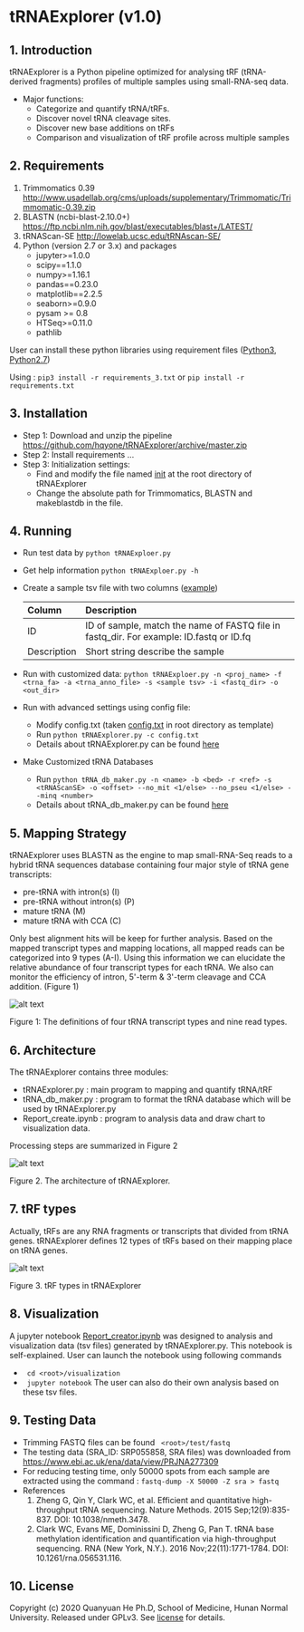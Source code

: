 # tRNAExplorer (v1.0)
## 1. Introduction
tRNAExplorer is a Python pipeline optimized for analysing tRF (tRNA-derived fragments) profiles of multiple samples using small-RNA-seq data.
* Major functions:
    * Categorize and quantify tRNA/tRFs.
    * Discover novel tRNA cleavage sites.
    * Discover new base additions on tRFs 
    * Comparison and visualization of tRF profile across multiple samples

## 2. Requirements
1. Trimmomatics 0.39  http://www.usadellab.org/cms/uploads/supplementary/Trimmomatic/Trimmomatic-0.39.zip
2. BLASTN (ncbi-blast-2.10.0+) https://ftp.ncbi.nlm.nih.gov/blast/executables/blast+/LATEST/
3. tRNAScan-SE  http://lowelab.ucsc.edu/tRNAscan-SE/
4. Python (version 2.7 or 3.x) and packages
   * jupyter>=1.0.0
   * scipy==1.1.0
   * numpy>=1.16.1
   * pandas==0.23.0
   * matplotlib==2.2.5
   * seaborn>=0.9.0
   * pysam >= 0.8
   * HTSeq>=0.11.0
   * pathlib
   
  User can install these python libraries using requirement files ([Python3](./lib_code/requirements_3.txt), [Python2.7](./lib_code/requirements.txt)) 
  
  Using : `pip3 install -r requirements_3.txt` or `pip install -r requirements.txt`
## 3. Installation
* Step 1: Download and unzip the pipeline  https://github.com/hqyone/tRNAExplorer/archive/master.zip
* Step 2: Install requirements ...
* Step 3: Initialization settings:
    * Find and modify the file named [init](init) at the root directory of tRNAExplorer 
    * Change the absolute path for Trimmomatics, BLASTN and makeblastdb in the file.

## 4. Running
* Run test data by      `python tRNAExploer.py`
* Get help information  `python tRNAExploer.py -h`
* Create a sample tsv file with two columns ([example](./test/samples))

    | Column  | Description  |
    | :------------ |:--------------------------------| 
    | ID    | ID of sample, match the name of FASTQ file in fastq_dir. For example: ID.fastq or ID.fq | 
    | Description     | Short string describe the sample |  

* Run with customized data: `python tRNAExploer.py -n <proj_name> -f <trna_fa> -a <trna_anno_file> -s <sample tsv> -i <fastq_dir> -o <out_dir>`
* Run with advanced settings using config file: 
    *   Modify config.txt  (taken [config.txt](config.txt) in root directory as template)
    *   Run `python tRNAExplorer.py -c config.txt`
    *   Details about tRNAExplorer.py can be found [here](./help/tRNAExplorer_manual.md)
* Make Customized tRNA Databases
    *   Run `python tRNA_db_maker.py -n <name> -b <bed> -r <ref> -s <tRNAScanSE> -o <offset> --no_mit <1/else> --no_pseu <1/else> --minq <number>`
    *   Details about tRNA_db_maker.py can be found [here](./help/tRNA_db_maker_manual.md)

## 5. Mapping Strategy
tRNAExplorer uses BLASTN as the engine to map small-RNA-Seq reads to a hybrid tRNA sequences database containing four major style of tRNA gene transcripts:
   *   pre-tRNA with intron(s) (I)
   *   pre-tRNA without intron(s) (P)
   *   mature tRNA (M)
   *   mature tRNA with CCA (C)
 
 Only best alignment hits will be keep for further analysis. 
 Based on the mapped transcript types and mapping locations, all mapped reads can be categorized into 9 types (A-I). 
 Using this information we can elucidate the relative abundance of four transcript types for each tRNA.
 We also can monitor the efficiency of intron, 5'-term & 3'-term cleavage and CCA addition. (Figure 1)
 
![alt text](./images/read_classfication.png)

Figure 1: The definitions of four tRNA transcript types and nine read types. 

## 6. Architecture
The tRNAExplorer contains three modules:
*   tRNAExplorer.py : main program to mapping and quantify tRNA/tRF
*   tRNA_db_maker.py : program to format the tRNA database which will be used by tRNAExplorer.py
*   Report_create.ipynb : program to analysis data and draw chart to visualization data.

Processing steps are summarized in Figure 2 

![alt text](./images/architecture.png)

Figure 2. The architecture of tRNAExplorer. 

## 7. tRF types
Actually, tRFs are any RNA fragments or transcripts that divided from tRNA genes.
tRNAExplorer defines 12 types of tRFs based on their mapping place on tRNA genes.

![alt text](./images/trf_types.png)

Figure 3. tRF types in tRNAExplorer 

## 8. Visualization
A jupyter notebook [Report_creator.ipynb](./visualization/Report_creater.ipynb) was designed to analysis and visualization data (tsv files) generated by tRNAExplorer.py.
This notebook is self-explained. User can launch the notebook using following commands
 *  ` cd <root>/visualization`
 *  ` jupyter notebook`
The user can also do their own analysis based on these tsv files.

## 9. Testing Data
* Trimming FASTQ files can be found ` <root>/test/fastq` 
* The testing data (SRA_ID: SRP055858, SRA files) was downloaded from https://www.ebi.ac.uk/ena/data/view/PRJNA277309
* For reducing testing time, only 50000 spots from each sample are extracted using the command :
`fastq-dump -X 50000 -Z sra > fastq`
* References
    1. Zheng G, Qin Y, Clark WC, et al. Efficient and quantitative high-throughput tRNA sequencing. Nature Methods. 2015 Sep;12(9):835-837. DOI: 10.1038/nmeth.3478.
    2. Clark WC, Evans ME, Dominissini D, Zheng G, Pan T. tRNA base methylation identification and quantification via high-throughput sequencing. RNA (New York, N.Y.). 2016 Nov;22(11):1771-1784. DOI: 10.1261/rna.056531.116.

## 10. License
Copyright (c) 2020 Quanyuan He Ph.D, 
School of Medicine, Hunan Normal University.
Released under GPLv3. See
[license](LICENSE.txt) for details.